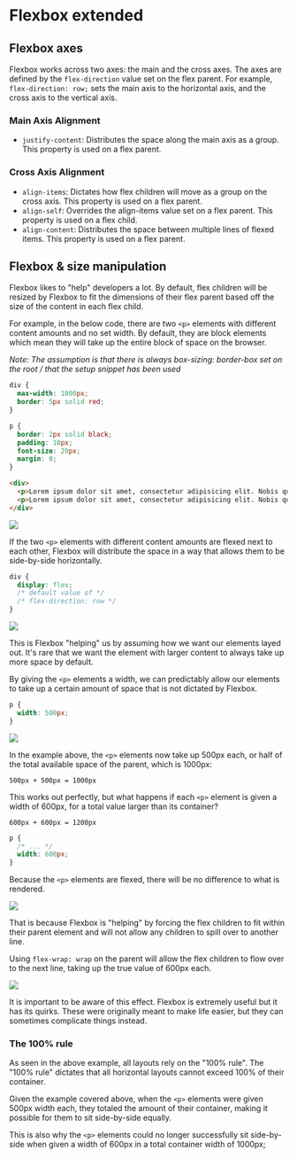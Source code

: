 # Flexbox extended

## Flexbox axes

Flexbox works across two axes: the main and the cross axes. The axes are defined by the `flex-direction` value set on the flex parent. For example, `flex-direction: row;` sets the main axis to the horizontal axis, and the cross axis to the vertical axis.

### Main Axis Alignment
* `justify-content`: Distributes the space along the main axis as a group. This property is used on a flex parent.

### Cross Axis Alignment
* `align-items`: Dictates how flex children will move as a group on the cross axis. This property is used on a flex parent.
* `align-self`: Overrides the align-items value set on a flex parent. This property is used on a flex child.
* `align-content`: Distributes the space between multiple lines of flexed items. This property is used on a flex parent.

## Flexbox & size manipulation
Flexbox likes to "help" developers a lot. By default, flex children will be resized by Flexbox to fit the dimensions of their flex parent based off the size of the content in each flex child.

For example, in the below code, there are two `<p>` elements with different content amounts and no set width. By default, they are block elements which mean they will take up the entire block of space on the browser.

*Note: The assumption is that there is always box-sizing: border-box set on the root / that the setup snippet has been used*

```css
div {
  max-width: 1000px;
  border: 5px solid red;
}

p {
  border: 2px solid black;
  padding: 10px;
  font-size: 20px;
  margin: 0;
}
```

```html
<div>
  <p>Lorem ipsum dolor sit amet, consectetur adipisicing elit. Nobis qui veritatis saepe cum corrupti ex quibusdam, magni quas autem, deserunt sint alias. At et, sed veniam, beatae porro animi qui. Lorem ipsum dolor sit amet, consectetur adipisicing elit. Nobis qui veritatis saepe cum corrupti ex quibusdam, magni quas autem, deserunt sint alias. At et, sed veniam, beatae porro animi qui.</p>
  <p>Lorem ipsum dolor sit amet, consectetur adipisicing elit. Nobis qui veritatis saepe.</p>
</div>
```

![](https://hychalknotes.s3.amazonaws.com/advanced-layouts-example1--conEd.png)

If the two `<p>` elements with different content amounts are flexed next to each other, Flexbox will distribute the space in a way that allows them to be side-by-side horizontally.

```css
div {
  display: flex;
  /* default value of */
  /* flex-direction: row */
}
```

![](https://hychalknotes.s3.amazonaws.com/advanced-layouts-example2--conEd.png)

This is Flexbox "helping" us by assuming how we want our elements layed out. It's rare that we want the element with larger content to always take up more space by default.

By giving the `<p>` elements a width, we can predictably allow our elements to take up a certain amount of space that is not dictated by Flexbox.

```css
p {
  width: 500px;
}
```
![](https://hychalknotes.s3.amazonaws.com/advanced-layouts-example3--conEd.png)

In the example above, the `<p>` elements now take up 500px each, or half of the total available space of the parent, which is 1000px:

`500px + 500px = 1000px`

This works out perfectly, but what happens if each `<p>` element is given a width of 600px, for a total value larger than its container?

`600px + 600px = 1200px`

```css
p {
  /* ... */
  width: 600px;
}
```

Because the `<p>` elements are flexed, there will be no difference to what is rendered.

![](https://hychalknotes.s3.amazonaws.com/advanced-layouts-example3--conEd.png)

That is because Flexbox is "helping" by forcing the flex children to fit within their parent element and will not allow any children to spill over to another line.

Using `flex-wrap: wrap` on the parent will allow the flex children to flow over to the next line, taking up the true value of 600px each.

![](https://hychalknotes.s3.amazonaws.com/advanced-layouts-example4--conEd.png)

It is important to be aware of this effect. Flexbox is extremely useful but it has its quirks. These were originally meant to make life easier, but they can sometimes complicate things instead. 

### The 100% rule
As seen in the above example, all layouts rely on the "100% rule". The "100% rule" dictates that all horizontal layouts cannot exceed 100% of their container.

Given the example covered above, when the `<p>` elements were given 500px width each, they totaled the amount of their container, making it possible for them to sit side-by-side equally. 

This is also why the `<p>` elements could no longer successfully sit side-by-side when given a width of 600px in a total container width of 1000px; 
